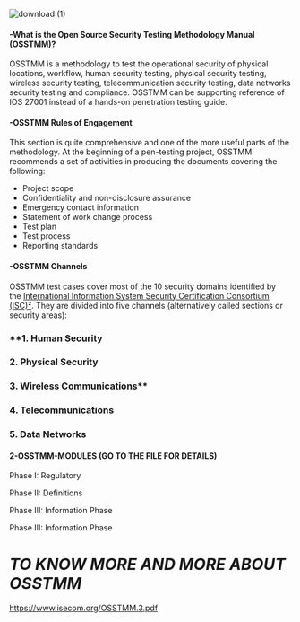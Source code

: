 
![download (1)](https://github.com/AyoubHub212/AYOUB-SEC/assets/136107596/5ef0c448-9c6e-4f40-862e-758feed509fe)

#### -What is the Open Source Security Testing Methodology Manual (OSSTMM)?
	
 OSSTMM is a methodology to test the operational security of physical locations, workflow, human security testing, physical security testing, wireless security testing, telecommunication security testing, data networks security testing and compliance. OSSTMM can be supporting reference of IOS 27001 instead of a hands-on penetration testing guide.
 	
#### -OSSTMM Rules of Engagement
	
This section is quite comprehensive and one of the more useful parts of the methodology. At the beginning of a pen-testing project, OSSTMM recommends a set of activities in producing the documents covering the following:

- Project scope
- Confidentiality and non-disclosure assurance
- Emergency contact information
- Statement of work change process
- Test plan
- Test process
- Reporting standards

#### -OSSTMM Channels

 OSSTMM test cases cover most of the 10 security domains identified by the [International Information System Security Certification Consortium (ISC)²](https://www.isc2.org/). They are divided into five channels (alternatively called sections or security areas):
 ### **1. Human Security
 ### 2. Physical Security
 ### 3. Wireless Communications**
 ### **4. Telecommunications**
 ### **5. Data Networks**

#### 2-OSSTMM-MODULES (GO TO THE FILE FOR DETAILS)
Phase I: Regulatory

Phase II: Definitions

Phase III: Information Phase

Phase III: Information Phase


# _TO KNOW MORE AND MORE ABOUT OSSTMM_

https://www.isecom.org/OSSTMM.3.pdf
